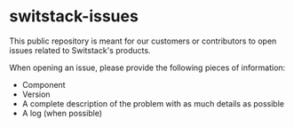 # switstack-issues

This public repository is meant for our customers or contributors to open issues related to Switstack's products.

When opening an issue, please provide the following pieces of information:
- Component
- Version
- A complete description of the problem with as much details as possible
- A log (when possible)
